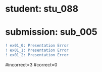 # student: stu_088
# submission: sub_005

```diff
! ex01_0: Presentation Error
! ex01_1: Presentation Error
! ex01_2: Presentation Error
```
#incorrect=3
#correct=0
